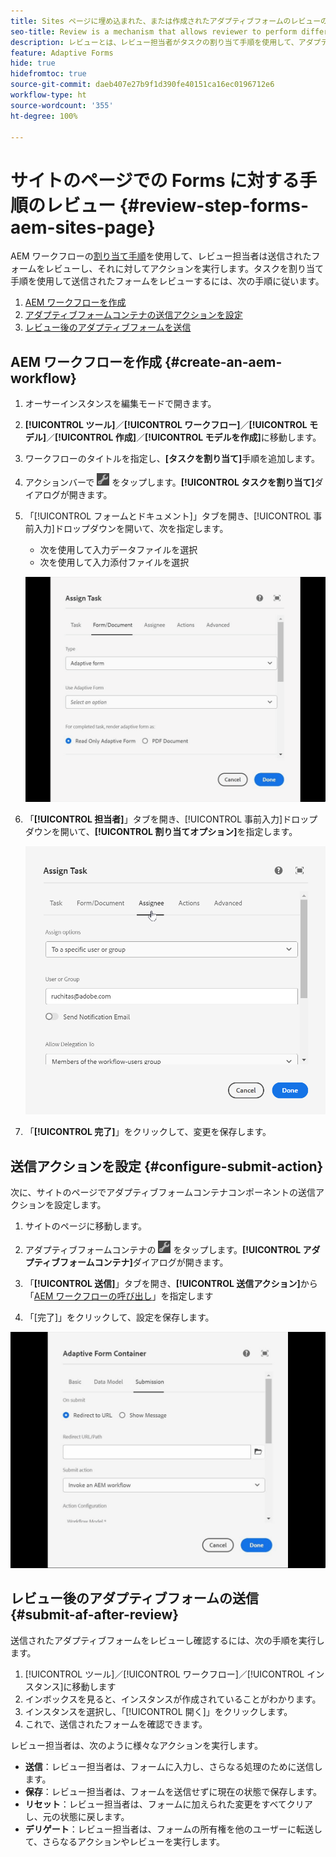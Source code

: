 ```yaml
---
title: Sites ページに埋め込まれた、または作成されたアダプティブフォームのレビューの作成と管理
seo-title: Review is a mechanism that allows reviewer to perform different tasks for adaptive forms using Assign Task step
description: レビューとは、レビュー担当者がタスクの割り当て手順を使用して、アダプティブフォームに対して様々なタスクを実行できるメカニズムです
feature: Adaptive Forms
hide: true
hidefromtoc: true
source-git-commit: daeb407e27b9f1d390fe40151ca16ec0196712e6
workflow-type: ht
source-wordcount: '355'
ht-degree: 100%

---
```



# サイトのページでの Forms に対する手順のレビュー {#review-step-forms-aem-sites-page}

AEM ワークフローの[割り当て手順](https://experienceleague.adobe.com/docs/experience-manager-cloud-service/content/forms/create-form-centric-workflows/aem-forms-workflow-step-reference.html?lang=ja#assign-task-step)を使用して、レビュー担当者は送信されたフォームをレビューし、それに対してアクションを実行します。タスクを割り当て手順を使用して送信されたフォームをレビューするには、次の手順に従います。

1. [AEM ワークフローを作成](#create-an-aem-workflow)
1. [アダプティブフォームコンテナの送信アクションを設定](#configure-submit-action)
1. [レビュー後のアダプティブフォームを送信](#submit-af-after-review)

## AEM ワークフローを作成 {#create-an-aem-workflow}

1. オーサーインスタンスを編集モードで開きます。
1. **[!UICONTROL ツール]**／**[!UICONTROL ワークフロー]**／**[!UICONTROL モデル]**／**[!UICONTROL 作成]**／**[!UICONTROL モデルを作成]**&#x200B;に移動します。
1. ワークフローのタイトルを指定し、**[タスクを割り当て]**&#x200B;手順を追加します。
1. アクションバーで ![settings_icon](assets/settings_icon.png) をタップします。**[!UICONTROL タスクを割り当て]**&#x200B;ダイアログが開きます。
1. 「[!UICONTROL フォームとドキュメント]」タブを開き、[!UICONTROL 事前入力]ドロップダウンを開いて、次を指定します。

   * 次を使用して入力データファイルを選択
   * 次を使用して入力添付ファイルを選択

   ![レビュー手順](/help/forms/assets/assigntask-review1.gif)

1. 「**[!UICONTROL 担当者]**」タブを開き、[!UICONTROL 事前入力]ドロップダウンを開いて、**[!UICONTROL 割り当てオプション]**&#x200B;を指定します。

   ![レビュー手順](/help/forms/assets/review-assignstep.png)

1. 「**[!UICONTROL 完了]**」をクリックして、変更を保存します。

## 送信アクションを設定 {#configure-submit-action}

次に、サイトのページでアダプティブフォームコンテナコンポーネントの送信アクションを設定します。

1. サイトのページに移動します。
1. アダプティブフォームコンテナの ![settings_icon](assets/settings_icon.png) をタップします。**[!UICONTROL アダプティブフォームコンテナ]**&#x200B;ダイアログが開きます。
1. 「**[!UICONTROL 送信]**」タブを開き、**[!UICONTROL 送信アクション]**&#x200B;から「[AEM ワークフローの呼び出し](https://experienceleague.adobe.com/docs/experience-manager-cloud-service/content/forms/adaptive-forms-authoring/authoring-adaptive-forms-foundation-components/configure-submit-actions-and-metadata-submission/configuring-submit-actions.html?lang=ja#invoke-an-aem-workflow)」を指定します

1. 「[完了]」をクリックして、設定を保存します。

![submissiontab-reviewstep](/help/forms/assets/submissiontab-reviewstep.gif)

## レビュー後のアダプティブフォームの送信 {#submit-af-after-review}

送信されたアダプティブフォームをレビューし確認するには、次の手順を実行します。

1. [!UICONTROL ツール]／[!UICONTROL ワークフロー]／[!UICONTROL インスタンス]に移動します
1. インボックスを見ると、インスタンスが作成されていることがわかります。
1. インスタンスを選択し、「[!UICONTROL 開く]」をクリックします。
1. これで、送信されたフォームを確認できます。

レビュー担当者は、次のように様々なアクションを実行します。

* **送信**：レビュー担当者は、フォームに入力し、さらなる処理のために送信します。
* **保存**：レビュー担当者は、フォームを送信せずに現在の状態で保存します。
* **リセット**：レビュー担当者は、フォームに加えられた変更をすべてクリアし、元の状態に戻します。
* **デリゲート**：レビュー担当者は、フォームの所有権を他のユーザーに転送して、さらなるアクションやレビューを実行します。
